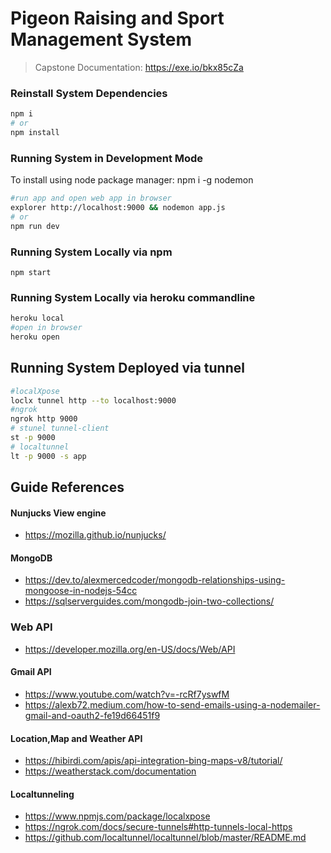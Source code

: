  # Pigeon Raising and Sport Management System


> Capstone Documentation: https://exe.io/bkx85cZa

### Reinstall System Dependencies

```sh
npm i
# or
npm install
```

### Running System in Development Mode
To install using node package manager: npm i -g nodemon
```sh
#run app and open web app in browser 
explorer http://localhost:9000 && nodemon app.js
# or
npm run dev
```

### Running System Locally via npm
```
npm start
```
### Running System Locally via heroku commandline
```sh
heroku local
#open in browser
heroku open
```

## Running System Deployed via tunnel
```sh
#localXpose
loclx tunnel http --to localhost:9000
#ngrok
ngrok http 9000
# stunel tunnel-client
st -p 9000
# localtunnel
lt -p 9000 -s app
```

## Guide References
#### Nunjucks View engine
- https://mozilla.github.io/nunjucks/

#### MongoDB
- https://dev.to/alexmercedcoder/mongodb-relationships-using-mongoose-in-nodejs-54cc
- https://sqlserverguides.com/mongodb-join-two-collections/

### Web API
- https://developer.mozilla.org/en-US/docs/Web/API

#### Gmail API
- https://www.youtube.com/watch?v=-rcRf7yswfM
- https://alexb72.medium.com/how-to-send-emails-using-a-nodemailer-gmail-and-oauth2-fe19d66451f9

#### Location,Map and Weather API 
- https://hibirdi.com/apis/api-integration-bing-maps-v8/tutorial/
- https://weatherstack.com/documentation


#### Localtunneling 
- https://www.npmjs.com/package/localxpose
- https://ngrok.com/docs/secure-tunnels#http-tunnels-local-https
- https://github.com/localtunnel/localtunnel/blob/master/README.md


